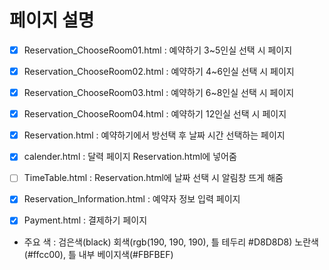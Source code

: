 
# 페이지 설명

- [x] Reservation_ChooseRoom01.html : 예약하기 3~5인실 선택 시 페이지
- [x] Reservation_ChooseRoom02.html : 예약하기 4~6인실 선택 시 페이지
- [x] Reservation_ChooseRoom03.html : 예약하기 6~8인실 선택 시 페이지
- [x] Reservation_ChooseRoom04.html : 예약하기 12인실 선택 시 페이지
- [x] Reservation.html : 예약하기에서 방선택 후 날짜 시간 선택하는 페이지
- [x] calender.html : 달력 페이지 Reservation.html에 넣어줌
- [ ] TimeTable.html : Reservation.html에 날짜 선택 시 알림창 뜨게 해줌

- [x] Reservation_Information.html : 예약자 정보 입력 페이지

- [x] Payment.html : 결제하기 페이지

- 주요 색 : 검은색(black) 회색(rgb(190, 190, 190), 틀 테두리 #D8D8D8) 노란색(#ffcc00), 틀 내부 베이지색(#FBFBEF)